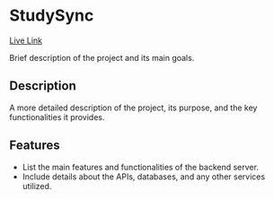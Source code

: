 # StudySync

[Live Link](https://studysync.surge.sh)

Brief description of the project and its main goals.

## Description

A more detailed description of the project, its purpose, and the key functionalities it provides.

## Features

- List the main features and functionalities of the backend server.
- Include details about the APIs, databases, and any other services utilized.
